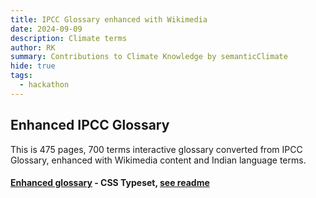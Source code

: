 ```yaml
---
title: IPCC Glossary enhanced with Wikimedia  
date: 2024-09-09
description: Climate terms
author: RK 
summary: Contributions to Climate Knowledge by semanticClimate
hide: true
tags:
  - hackathon
---
```



## Enhanced IPCC Glossary

This is 475 pages, 700 terms interactive glossary converted from IPCC Glossary, enhanced with Wikimedia content and Indian language terms.

#### [Enhanced glossary](https://vivliostyle.vercel.app/#src=https://raw.githubusercontent.com/semanticClimate/glossary-demo/main/ipccglossary.jsonld) - CSS Typeset, [see readme](https://github.com/semanticClimate/glossary-demo/blob/main/README.md)

